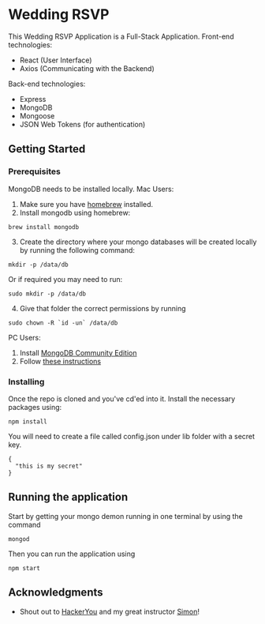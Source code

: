 # Wedding RSVP

This Wedding RSVP Application is a Full-Stack Application.
Front-end technologies: 
* React (User Interface)
* Axios (Communicating with the Backend)

Back-end technologies:
* Express
* MongoDB
* Mongoose
* JSON Web Tokens (for authentication)

## Getting Started


### Prerequisites

MongoDB needs to be installed locally. 
Mac Users:
1. Make sure you have [homebrew](https://brew.sh/) installed. 
2. Install mongodb using homebrew:
```
brew install mongodb
```
3. Create the directory where your mongo databases will be created locally by running the following command:
```
mkdir -p /data/db 
```
Or if required you may need to run:
```
sudo mkdir -p /data/db 
```
4. Give that folder the correct permissions by running 
```
sudo chown -R `id -un` /data/db
```

PC Users:

1. Install [MongoDB Community Edition](https://www.mongodb.com/download-center#community)
2. Follow [these instructions](https://docs.mongodb.com/manual/tutorial/install-mongodb-on-windows/)


### Installing

Once the repo is cloned and you've cd'ed into it. Install the necessary packages using:

```
npm install
```

You will need to create a file called config.json under lib folder with a secret key. 
```
{
  "this is my secret"
}
```


## Running the application
Start by getting your mongo demon running in one terminal by using the command 
```
mongod
```
Then you can run the application using
```
npm start
```



## Acknowledgments

* Shout out to [HackerYou](https://github.com/HackerYou) and my great instructor [Simon](https://github.com/swbloom)! 
